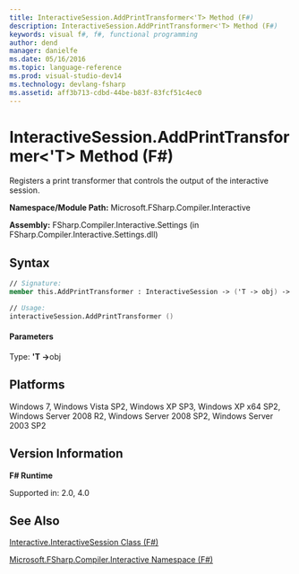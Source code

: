 ```yaml
---
title: InteractiveSession.AddPrintTransformer<'T> Method (F#)
description: InteractiveSession.AddPrintTransformer<'T> Method (F#)
keywords: visual f#, f#, functional programming
author: dend
manager: danielfe
ms.date: 05/16/2016
ms.topic: language-reference
ms.prod: visual-studio-dev14
ms.technology: devlang-fsharp
ms.assetid: aff3b713-cdbd-44be-b83f-83fcf51c4ec0 
---
```


# InteractiveSession.AddPrintTransformer<'T> Method (F#)

Registers a print transformer that controls the output of the interactive session.

**Namespace/Module Path:** Microsoft.FSharp.Compiler.Interactive

**Assembly:** FSharp.Compiler.Interactive.Settings (in FSharp.Compiler.Interactive.Settings.dll)


## Syntax

```fsharp
// Signature:
member this.AddPrintTransformer : InteractiveSession -> ('T -> obj) -> unit

// Usage:
interactiveSession.AddPrintTransformer ()
```

#### Parameters
Type: <strong>'T -&gt;</strong>obj

## Platforms
Windows 7, Windows Vista SP2, Windows XP SP3, Windows XP x64 SP2, Windows Server 2008 R2, Windows Server 2008 SP2, Windows Server 2003 SP2


## Version Information
**F# Runtime**

Supported in: 2.0, 4.0

## See Also
[Interactive.InteractiveSession Class &#40;F&#35;&#41;](Interactive.InteractiveSession-Class-%5BFSharp%5D.md)

[Microsoft.FSharp.Compiler.Interactive Namespace &#40;F&#35;&#41;](Microsoft.FSharp.Compiler.Interactive-Namespace-%5BFSharp%5D.md)